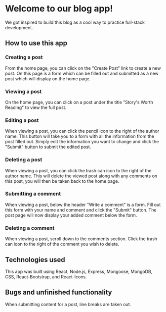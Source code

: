 # Welcome to our blog app! 
We got inspired to build this blog as a cool way to practice full-stack development.

## How to use this app
### Creating a post
From the home page, you can click on the "Create Post" link to create a new post. On this page is a form which can be filled out and submitted as a new post which will display on the home page. 
### Viewing a post
On the home page, you can click on a post under the title "Story's Worth Reading" to view the full post. 
### Editing a post
When viewing a post, you can click the pencil icon to the right of the author name. This button will take you to a form with all the information from the post filled out. Simply edit the information you want to change and click the "Submit" button to submit the edited post.
### Deleting a post
When viewing a post, you can click the trash can icon to the right of the author name. This will delete the viewed post along with any comments on this post, you will then be taken back to the home page.
### Submitting a comment
When viewing a post, below the header "Write a comment" is a form. Fill out this form with your name and comment and click the "Submit" button. The post page will now display your added comment below the form.
### Deleting a comment
When viewing a post, scroll down to the comments section. Click the trash can icon to the right of the comment you wish to delete.

## Technologies used
This app was built using React, Node.js, Express, Mongoose, MongoDB, CSS, React-Bootstrap, and React-Icons.

## Bugs and unfinished functionality
When submitting content for a post, line breaks are taken out.